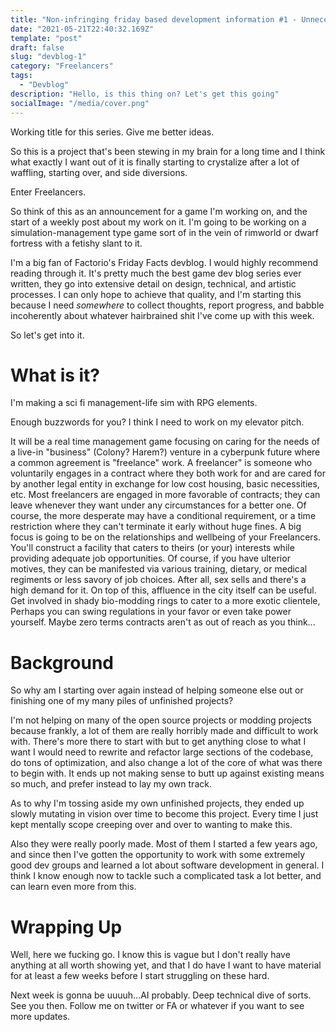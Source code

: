 ```yaml
---
title: "Non-infringing friday based development information #1 - Unnecessarily long subheading tile"
date: "2021-05-21T22:40:32.169Z"
template: "post"
draft: false
slug: "devblog-1"
category: "Freelancers"
tags:
  - "Devblog"
description: "Hello, is this thing on? Let's get this going"
socialImage: "/media/cover.png"
---
```

Working title for this series. Give me better ideas.

So this is a project that's been stewing in my brain for a long time and I think what exactly I want out of it is finally starting to crystalize after a lot of waffling, starting over, and side diversions.

Enter Freelancers.

So think of this as an announcement for a game I'm working on, and the start of a weekly post about my work on it. I'm going to be working on a simulation-management type game sort of in the vein of rimworld or dwarf fortress with a fetishy slant to it.

I'm a big fan of Factorio's Friday Facts devblog. I would highly recommend reading through it. It's pretty much the best game dev blog series ever written, they go into extensive detail on design, technical, and artistic processes. I can only hope to achieve that quality, and I'm starting this because I need *somewhere* to collect thoughts, report progress, and babble incoherently about whatever hairbrained shit I've come up with this week.

So let's get into it.

# What is it?

I'm making a sci fi management-life sim with RPG elements.

Enough buzzwords for you? I think I need to work on my elevator pitch.

It will be a real time management game focusing on caring for the needs of a live-in "business" (Colony? Harem?) venture in a cyberpunk future where a common agreement is "freelance" work. A freelancer" is someone who voluntarily engages in a contract where they both work for and are cared for by another legal entity in exchange for low cost housing, basic necessities, etc. Most freelancers are engaged in more favorable of contracts; they can leave whenever they want under any circumstances for a better one. Of course, the more desperate may have a conditional requirement, or a time restriction where they can't terminate it early without huge fines.
A big focus is going to be on the relationships and wellbeing of your Freelancers. You'll construct a facility that caters to theirs (or your) interests while providing adequate job opportunities. Of course, if you have ulterior motives, they can be manifested via various training, dietary, or medical regiments or less savory of job choices. After all, sex sells and there's a high demand for it.
On top of this, affluence in the city itself can be useful. Get involved in shady bio-modding rings to cater to a more exotic clientele, Perhaps you can swing regulations in your favor or even take power yourself. Maybe zero terms contracts aren't as out of reach as you think...

# Background

So why am I starting over again instead of helping someone else out or finishing one of my many piles of unfinished projects?

I'm not helping on many of the open source projects or modding projects because frankly, a lot of them are really horribly made and difficult to work with. There's more there to start with but to get anything close to what I want I would need to rewrite and refactor large sections of the codebase, do tons of optimization, and also change a lot of the core of what was there to begin with. It ends up not making sense to butt up against existing means so much, and prefer instead to lay my own track.

As to why I'm tossing aside my own unfinished projects, they ended up slowly mutating in vision over time to become this project. Every time I just kept mentally scope creeping over and over to wanting to make this.

Also they were really poorly made. Most of them I started a few years ago, and since then I've gotten the opportunity to work with some extremely good dev groups and learned a lot about software development in general. I think I know enough now to tackle such a complicated task a lot better, and can learn even more from this.

# Wrapping Up
Well, here we fucking go. I know this is vague but I don't really have anything at all worth showing yet, and that I do have I want to have material for at least a few weeks before I start struggling on these hard.

Next week is gonna be uuuuh...AI probably. Deep technical dive of sorts. See you then. Follow me on twitter or FA or whatever if you want to see more updates.
